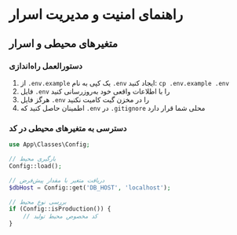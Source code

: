 # راهنمای امنیت و مدیریت اسرار

## متغیرهای محیطی و اسرار

### دستورالعمل راه‌اندازی
1. از `.env.example` یک کپی به نام `.env` ایجاد کنید: `cp .env.example .env`
2. فایل `.env` را با اطلاعات واقعی خود به‌روزرسانی کنید
3. هرگز فایل `.env` را در مخزن گیت کامیت نکنید
4. اطمینان حاصل کنید که `.env` در `.gitignore` محلی شما قرار دارد

### دسترسی به متغیرهای محیطی در کد
```php
use App\Classes\Config;

// بارگیری محیط
Config::load();

// دریافت متغیر با مقدار پیش‌فرض
$dbHost = Config::get('DB_HOST', 'localhost');

// بررسی نوع محیط
if (Config::isProduction()) {
    // کد مخصوص محیط تولید
}